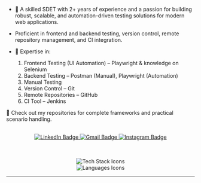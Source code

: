 - 🌱 A skilled SDET with 2+ years of experience and a passion for building robust, scalable, and automation-driven testing solutions for modern web applications.
- Proficient in frontend and backend testing, version control, remote repository management, and CI integration.

- 🧠 Expertise in:  
  1. Frontend Testing (UI Automation) – Playwright & knowledge on Selenium  
  2. Backend Testing – Postman (Manual), Playwright (Automation)
  3. Manual Testing
  4. Version Control – Git  
  5. Remote Repositories – GitHub  
  6. CI Tool – Jenkins  

📂 Check out my repositories for complete frameworks and practical scenario handling.

<br>

<div align="center">

  <!-- Contact & Social Links -->
  <a href="https://www.linkedin.com/in/akash-d-4bb43a191/" target="_blank" title="LinkedIn">
    <img src="https://img.shields.io/badge/LinkedIn-0077B5?style=for-the-badge&logo=linkedin&logoColor=white" alt="LinkedIn Badge" />
  </a>
  <a href="mailto:durgojiakash@gmail.com" title="Email">
    <img src="https://img.shields.io/badge/Gmail-333333?style=for-the-badge&logo=gmail&logoColor=red" alt="Gmail Badge" />
  </a>
  <a href="https://www.instagram.com/durgoo_/" target="_blank" title="Instagram">
    <img src="https://img.shields.io/badge/Instagram-E4405F?style=for-the-badge&logo=instagram&logoColor=white" alt="Instagram Badge" />
  </a>

  <!-- Tech Stack Icons -->
  <br><br>
  <img src="https://skillicons.dev/icons?i=selenium,postman,jenkins,github,git" alt="Tech Stack Icons" />
  <br>
  <img src="https://skillicons.dev/icons?i=js,ts,java" alt="Languages Icons" />

</div>

<hr>
